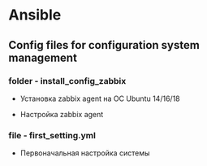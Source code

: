 # Ansible
Config files for configuration system management
---
### **folder - install_config_zabbix**
- Установка zabbix agent на ОС Ubuntu 14/16/18

- Настройка zabbix agent 

### **file - first_setting.yml**
- Первоначальная настройка системы 


